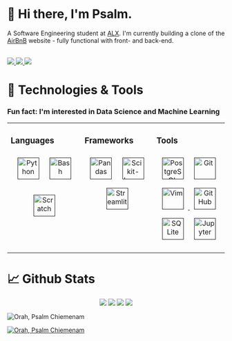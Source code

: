 <!--### Hi there 👋 -->

<!--
**orahpsalm/orahpsalm** is a ✨ _special_ ✨ repository because its `README.md` (this file) appears on your GitHub profile.

Here are some ideas to get you started:

- 🔭 I’m currently working on ...
- 🌱 I’m currently learning ...
- 👯 I’m looking to collaborate on ...
- 🤔 I’m looking for help with ...
- 💬 Ask me about ...
- 📫 How to reach me: ...
- 😄 Pronouns: ...
- ⚡ Fun fact: ...
-->














# 👋 Hi there, I'm Psalm.

<div align="justify">
 A Software Engineering student at <a href="https://www.alxafrica.com/">ALX</a>. I'm currently building a clone of the <a href="airbnb.com">AirBnB</a> website - fully functional with front- and back-end.

<div>
  <br>
  <p>
  <a href="http://twitter.com/orahpsalm">
    <img src="https://img.shields.io/badge/Twitter-1DA1F2?style=for-the-badge&logo=twitter&logoColor=white" />
  </a>
  <a href="https://www.linkedin.com/in/orahpsalm/">
    <img src="https://img.shields.io/badge/LinkedIn-0077B5?style=for-the-badge&logo=linkedin&logoColor=white" />
  </a>
  <a href="https://www.kaggle.com/orahpsalm">
    <img src="https://img.shields.io/badge/Kaggle-20BEFF?style=for-the-badge&logo=Kaggle&logoColor=white" />
  </a>
  <a href="https://www.facebook.com/orahpsalm/>
    <img src="https://img.shields.io/badge/Facebook-1877F2?style=for-the-badge&logo=facebook&logoColor=white" />
  </a>
</p>
</div>

# 🔧 Technologies & Tools


### Fun fact: I'm interested in Data Science and Machine Learning

<table><tr><td valign="top" width="34%">

### Languages

<div align="center">  

<a href=""><img style="margin: 10px" src="https://img.shields.io/badge/Python-FFD43B?style=for-the-badge&logo=python&logoColor=blue" alt="Python" height="50" /></a>
<a href=""><img style="margin: 10px" src="https://img.shields.io/badge/GNU%20Bash-4EAA25?style=for-the-badge&logo=GNU%20Bash&logoColor=white" alt="Bash" height="50" /></a>

<a href=""><img style="margin: 10px" src="https://img.shields.io/badge/Scratch-4D97FF?style=for-the-badge&logo=Scratch&logoColor=white" alt="Scratch" height="50" /></a>
<!-- 
<a href=""><img style="margin: 10px" src="https://img.icons8.com/color/2x/python.png" alt="Python" height="50" /></a>
<a href="https://developer.mozilla.org"><img style="margin: 10px" src="https://img.icons8.com/color/2x/css3.png" alt="CSS" height="50" /></a>
<a href=""><img style="margin: 10px" Src="https://img.icons8.com/color/2x/html-5.png" alt="HTML" height="50" /></a>
<a href=""><img style="margin: 10px" src="https://img.icons8.com/color/2x/typescript.png" alt="TypeScript" height="50" /></a>

-->
</div>

</td><td valign="top" width="33%">



### Frameworks

<div align="center">   
<a href=""><img style="margin: 10px" Src="https://img.shields.io/badge/Pandas-2C2D72?style=for-the-badge&logo=pandas&logoColor=white" alt="Pandas" height="50" /></a>
<a href=""><img style="margin: 10px" src="https://img.shields.io/badge/scikit_learn-F7931E?style=for-the-badge&logo=scikit-learn&logoColor=white" alt="Scikit-Learn" height="50" />
<a href=""><img style="margin: 10px" src="https://img.shields.io/badge/Streamlit-FF4B4B?style=for-the-badge&logo=Streamlit&logoColor=white" alt="Streamlit" height="50" /></a>
 
</div>

</td><td valign="top" width="33%">

### Tools

<div align="center">

<a href=""><img style="margin: 10px" Src="https://img.shields.io/badge/PostgreSQL-316192?style=for-the-badge&logo=postgresql&logoColor=white" alt="PostgreSQL" height="50" /></a>
<a href=""><img style="margin: 10px" src="https://img.shields.io/badge/GIT-E44C30?style=for-the-badge&logo=git&logoColor=white" alt="Git" height="50" />
<a href=""><img style="margin: 10px" src="https://img.shields.io/badge/VIM-%2311AB00.svg?&style=for-the-badge&logo=vim&logoColor=white" alt="Vim" height="50" />
<a href=""><img style="margin: 10px" Src="https://img.shields.io/badge/GitHub-100000?style=for-the-badge&logo=github&logoColor=white" alt="GitHub" height="50" /></a>
<a href=""><img style="margin: 10px" src="https://img.shields.io/badge/SQLite-07405E?style=for-the-badge&logo=sqlite&logoColor=white" alt="SQLite" height="50" /></a>
<a href=""><img style="margin: 10px" src="https://img.shields.io/badge/Jupyter-F37626.svg?&style=for-the-badge&logo=Jupyter&logoColor=white" alt="Jupyter" height="50" /></a>
</div>


</td></tr></table>


# 📈 Github Stats

<div align="center">
    <img src="https://github-readme-stats.vercel.app/api?username=orahpsalm&show_icons=true&theme=tokyonight&layout=compact" />
    <img src="http://github-readme-streak-stats.herokuapp.com?user=orahpsalm&theme=tokyonight&date_format=M%20j%5B%2C%20Y%5D">
    <img src="https://github-readme-stats.vercel.app/api/top-langs/?username=orahpsalm&langs_count=8&theme=tokyonight&layout=compact" />
    <img src="https://activity-graph.herokuapp.com/graph?username=orahpsalm&theme=dracula"> 
</div>
<p align="left"> <img src="https://komarev.com/ghpvc/?username=orahpsalm&label=Profile%20views&color=0e75b6&style=flat" alt="Orah, Psalm Chiemenam" /> </p>

<p align="left"> <a href="https://github.com/orahpsalm/github-profile-trophy"><img src="https://github-profile-trophy.vercel.app/?username=orahpsalm" alt="Orah, Psalm Chiemenam " /></a> </p>
